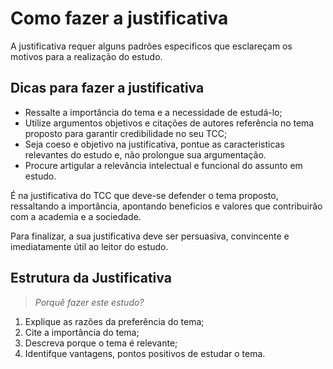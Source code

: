 # Como fazer a justificativa

A justificativa requer alguns padrões especificos que esclareçam os motivos para a realização do estudo.

## Dicas para fazer a justificativa

* Ressalte a importância do tema e a necessidade de estudá-lo;
* Utilize argumentos objetivos e citações de autores referência no tema proposto para garantir credibilidade no seu TCC;
* Seja coeso e objetivo na justificativa, pontue as caracteristicas relevantes do estudo e, não prolongue sua argumentação.
* Procure artigular a relevância intelectual e funcional do assunto em estudo.

É na justificativa do TCC que deve-se defender o tema proposto, ressaltando a importância, apontando beneficios e valores que contribuirão com a academia e a sociedade.

Para finalizar, a sua justificativa deve ser persuasiva, convincente e imediatamente útil ao leitor do estudo.

## Estrutura da Justificativa

> *Porquê fazer este estudo?*

1) Explique as razões da preferência do tema;
2) Cite a importância do tema;
3) Descreva porque  o tema é relevante;
4) Identifque vantagens, pontos positivos de estudar o tema.

